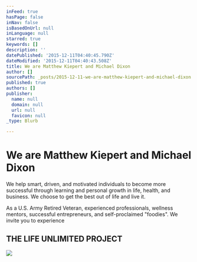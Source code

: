 ```yaml
---
inFeed: true
hasPage: false
inNav: false
isBasedOnUrl: null
inLanguage: null
starred: true
keywords: []
description: ''
datePublished: '2015-12-11T04:40:45.790Z'
dateModified: '2015-12-11T04:40:43.508Z'
title: We are Matthew Kiepert and Michael Dixon
author: []
sourcePath: _posts/2015-12-11-we-are-matthew-kiepert-and-michael-dixon.md
published: true
authors: []
publisher:
  name: null
  domain: null
  url: null
  favicon: null
_type: Blurb

---
```

# We are Matthew Kiepert and Michael Dixon

We help smart, driven, and motivated individuals to become more successful through learning and personal growth in life, health, and business.  We choose to get the best out of life and live it.

As a U.S. Army Retired Veteran, experienced professionals, wellness mentors, successful entrepreneurs, and self-proclaimed "foodies". We invite you to experience 

## THE LIFE UNLIMITED PROJECT
![](https://the-grid-user-content.s3-us-west-2.amazonaws.com/0d9d5556-030a-4242-9c93-a9693501e7d1.jpg)